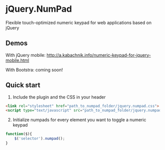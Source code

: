 # jQuery.NumPad
Flexible touch-optimized numeric keypad for web applications based on jQuery

## Demos
With jQuery mobile: http://a.kabachnik.info/numeric-keypad-for-jquery-mobile.html

With Bootstra: coming soon!

## Quick start
1. Include the plugin and the CSS in your header
```html
<link rel="stylesheet" href="path_to_numpad_folder/jquery.numpad.css">
<script type="text/javascript" src="path_to_numpad_folder/jquery.numpad.js"></script>
```
2. Initialize numpads for every element you want to toggle a numeric keypad
```javascript
function($){
	$('selector').numpad();
}
```